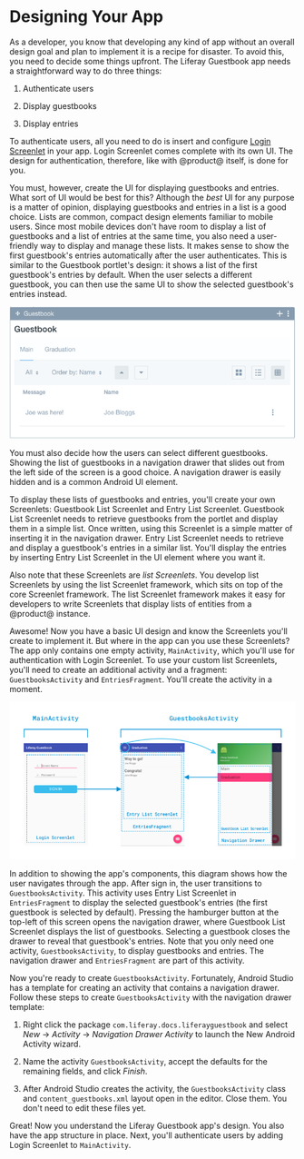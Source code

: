 # Designing Your App [](id=designing-your-app)

As a developer, you know that developing any kind of app without an overall 
design goal and plan to implement it is a recipe for disaster. To avoid this, 
you need to decide some things upfront. The Liferay Guestbook app needs a 
straightforward way to do three things: 

1. Authenticate users

2. Display guestbooks

3. Display entries

To authenticate users, all you need to do is insert and configure 
[Login Screenlet](/develop/reference/-/knowledge_base/7-0/loginscreenlet-for-android) 
in your app. Login Screenlet comes complete with its own UI. The design for 
authentication, therefore, like with @product@ itself, is done for you. 

You must, however, create the UI for displaying guestbooks and entries. What 
sort of UI would be best for this? Although the *best* UI for any purpose is a 
matter of opinion, displaying guestbooks and entries in a list is a good choice. 
Lists are common, compact design elements familiar to mobile users. Since most 
mobile devices don't have room to display a list of guestbooks and a list of 
entries at the same time, you also need a user-friendly way to display and 
manage these lists. It makes sense to show the first guestbook's entries 
automatically after the user authenticates. This is similar to the Guestbook 
portlet's design: it shows a list of the first guestbook's entries by default. 
When the user selects a different guestbook, you can then use the same UI to 
show the selected guestbook's entries instead. 

![Figure 1: By default, the first guestbook in the portlet is selected.](../../../images/guestbook-portlet.png)

You must also decide how the users can select different guestbooks. Showing the 
list of guestbooks in a navigation drawer that slides out from the left side of 
the screen is a good choice. A navigation drawer is easily hidden and is a 
common Android UI element. 

To display these lists of guestbooks and entries, you'll create your own 
Screenlets: Guestbook List Screenlet and Entry List Screenlet. Guestbook List 
Screenlet needs to retrieve guestbooks from the portlet and display them in a 
simple list. Once written, using this Screenlet is a simple matter of inserting 
it in the navigation drawer. Entry List Screenlet needs to retrieve and display 
a guestbook's entries in a similar list. You'll display the entries by inserting 
Entry List Screenlet in the UI element where you want it. 

Also note that these Screenlets are *list Screenlets*. You develop list 
Screenlets by using the list Screenlet framework, which sits on top of the core 
Screenlet framework. The list Screenlet framework makes it easy for developers 
to write Screenlets that display lists of entities from a @product@ instance. 

Awesome! Now you have a basic UI design and know the Screenlets you'll create to 
implement it. But where in the app can you use these Screenlets? The app only 
contains one empty activity, `MainActivity`, which you'll use for authentication 
with Login Screenlet. To use your custom list Screenlets, you'll need to create 
an additional activity and a fragment: `GuestbooksActivity` and 
`EntriesFragment`. You'll create the activity in a moment. 

![Figure 2: The Liferay Guestbook app's design uses two activities and a fragment. In this diagram, each activity and fragment is labeled, along with the Screenlets and the navigation drawer.](../../../images/android-app-design-screenlets.png)

In addition to showing the app's components, this diagram shows how the user 
navigates through the app. After sign in, the user transitions to 
`GuestbooksActivity`. This activity uses Entry List Screenlet in 
`EntriesFragment` to display the selected guestbook's entries (the first 
guestbook is selected by default). Pressing the hamburger button at the top-left 
of this screen opens the navigation drawer, where Guestbook List Screenlet 
displays the list of guestbooks. Selecting a guestbook closes the drawer to 
reveal that guestbook's entries. Note that you only need one activity, 
`GuestbooksActivity`, to display guestbooks and entries. The navigation drawer 
and `EntriesFragment` are part of this activity. 

Now you're ready to create `GuestbooksActivity`. Fortunately, Android Studio has 
a template for creating an activity that contains a navigation drawer. Follow 
these steps to create `GuestbooksActivity` with the navigation drawer template: 

1.  Right click the package `com.liferay.docs.liferayguestbook` and select *New*
    &rarr; *Activity* &rarr; *Navigation Drawer Activity* to launch the New
    Android Activity wizard. 

2.  Name the activity `GuestbooksActivity`, accept the defaults for the
    remaining fields, and click *Finish*. 

3.  After Android Studio creates the activity, the `GuestbooksActivity` class
    and `content_guestbooks.xml` layout open in the editor. Close them. You
    don't need to edit these files yet. 

Great! Now you understand the Liferay Guestbook app's design. You also have the
app structure in place. Next, you'll authenticate users by adding Login
Screenlet to `MainActivity`. 
